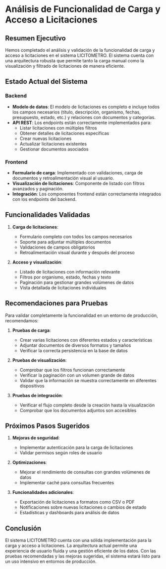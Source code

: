 # Análisis de Funcionalidad de Carga y Acceso a Licitaciones

## Resumen Ejecutivo

Hemos completado el análisis y validación de la funcionalidad de carga y acceso a licitaciones en el sistema LICITOMETRO. El sistema cuenta con una arquitectura robusta que permite tanto la carga manual como la visualización y filtrado de licitaciones de manera eficiente.

## Estado Actual del Sistema

### Backend
- **Modelo de datos**: El modelo de licitaciones es completo e incluye todos los campos necesarios (título, descripción, organismo, fechas, presupuesto, estado, etc.) y relaciones con documentos y categorías.
- **API REST**: Los endpoints están correctamente implementados para:
  - Listar licitaciones con múltiples filtros
  - Obtener detalles de licitaciones específicas
  - Crear nuevas licitaciones
  - Actualizar licitaciones existentes
  - Gestionar documentos asociados

### Frontend
- **Formulario de carga**: Implementado con validaciones, carga de documentos y retroalimentación visual al usuario.
- **Visualización de licitaciones**: Componente de listado con filtros avanzados y paginación.
- **Integración**: Los componentes frontend están correctamente integrados con los endpoints del backend.

## Funcionalidades Validadas

1. **Carga de licitaciones**:
   - Formulario completo con todos los campos necesarios
   - Soporte para adjuntar múltiples documentos
   - Validaciones de campos obligatorios
   - Retroalimentación visual durante y después del proceso

2. **Acceso y visualización**:
   - Listado de licitaciones con información relevante
   - Filtros por organismo, estado, fechas y texto
   - Paginación para gestionar grandes volúmenes de datos
   - Vista detallada de licitaciones individuales

## Recomendaciones para Pruebas

Para validar completamente la funcionalidad en un entorno de producción, recomendamos:

1. **Pruebas de carga**:
   - Crear varias licitaciones con diferentes estados y características
   - Adjuntar documentos de diversos formatos y tamaños
   - Verificar la correcta persistencia en la base de datos

2. **Pruebas de visualización**:
   - Comprobar que los filtros funcionan correctamente
   - Verificar la paginación con un volumen grande de datos
   - Validar que la información se muestra correctamente en diferentes dispositivos

3. **Pruebas de integración**:
   - Verificar el flujo completo desde la creación hasta la visualización
   - Comprobar que los documentos adjuntos son accesibles

## Próximos Pasos Sugeridos

1. **Mejoras de seguridad**:
   - Implementar autenticación para la carga de licitaciones
   - Validar permisos según roles de usuario

2. **Optimizaciones**:
   - Mejorar el rendimiento de consultas con grandes volúmenes de datos
   - Implementar caché para consultas frecuentes

3. **Funcionalidades adicionales**:
   - Exportación de licitaciones a formatos como CSV o PDF
   - Notificaciones sobre nuevas licitaciones o cambios de estado
   - Estadísticas y dashboards para análisis de datos

## Conclusión

El sistema LICITOMETRO cuenta con una sólida implementación para la carga y acceso a licitaciones. La arquitectura actual permite una experiencia de usuario fluida y una gestión eficiente de los datos. Con las pruebas recomendadas y las mejoras sugeridas, el sistema estará listo para un uso intensivo en entornos de producción.
